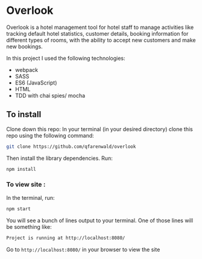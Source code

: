 # Overlook

Overlook is a hotel management tool for hotel staff to manage activities like tracking default hotel statistics, customer details, booking information for different types of rooms, with the ability to accept new customers and make new bookings.

In this project I used the following technologies:

- webpack
- SASS
- ES6 (JavaScript)
- HTML
- TDD with chai spies/ mocha

## To install

Clone down this repo:
In your terminal (in your desired directory) clone this repo using the following command:
```bash
git clone https://github.com/qfarenwald/overlook
```

Then install the library dependencies. Run:

```bash
npm install
```

### To view site :

In the terminal, run:

```bash
npm start
```

You will see a bunch of lines output to your terminal. One of those lines will be something like:

```bash
Project is running at http://localhost:8080/
```

Go to `http://localhost:8080/` in your browser to view the site

<!-- ![Overlook***](https://user-images.githubusercontent.com/49107377/64707435-3ad56500-d470-11e9-8461-768f349c07eb.gif) -->
